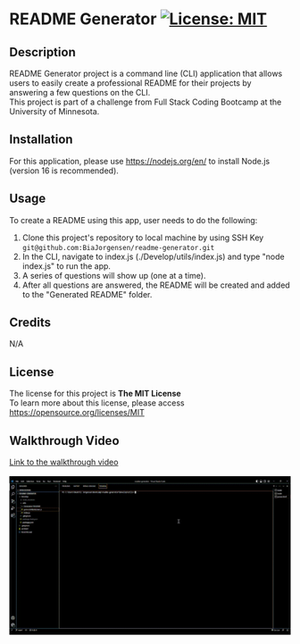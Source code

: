 # README Generator [![License: MIT](https://img.shields.io/badge/License-MIT-yellow.svg)](https://opensource.org/licenses/MIT)

## Description
README Generator project is a command line (CLI) application that allows users to easily create a professional README for their projects by answering a few questions on the CLI.\
This project is part of a challenge from Full Stack Coding Bootcamp at the University of Minnesota.


## Installation

For this application, please use https://nodejs.org/en/ to install Node.js (version 16 is recommended).

## Usage
To create a README using this app, user needs to do the following:
1. Clone this project's repository to local machine by using SSH Key `git@github.com:BiaJorgensen/readme-generator.git`
1. In the CLI, navigate to index.js (./Develop/utils/index.js) and type "node index.js" to run the app.
1. A series of questions will show up (one at a time).
1. After all questions are answered, the README will be created and added to the "Generated README" folder.

## Credits

N/A

## License

The license for this project is **The MIT License**<br>
To learn more about this license, please access https://opensource.org/licenses/MIT

## Walkthrough Video
[Link to the walkthrough video](https://drive.google.com/file/d/1IFesRCLVC6mahWcjr8UpyDjaLTAO42vL/view?usp=share_link)<br><br>
<kbd>![README-Generator](./Develop/utils/assets/readme-generator.gif)</kbd>